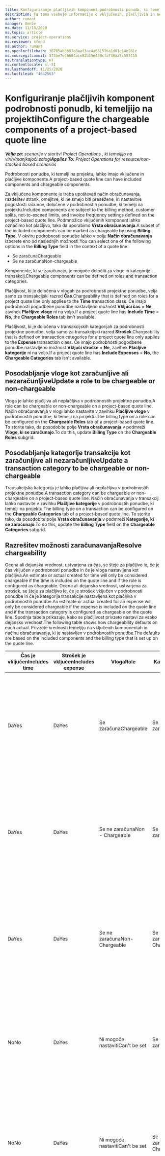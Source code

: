 ```yaml
---
title: Konfiguriranje plačljivih komponent podrobnosti ponudb, ki temeljijo na projektih
description: Ta tema vsebuje informacije o vključenih, plačljivih in neplačljivih komponentah v podrobnostih ponudb, ki temeljijo na projektih.
author: rumant
manager: Annbe
ms.date: 11/18/2020
ms.topic: article
ms.service: project-operations
ms.reviewer: kfend
ms.author: rumant
ms.openlocfilehash: 36765ab3687a8aaf3ae4a631516a1d61c14e981e
ms.sourcegitcommit: 573be7e36604ace82b35e439cfa748aa7c587415
ms.translationtype: HT
ms.contentlocale: sl-SI
ms.lasthandoff: 11/25/2020
ms.locfileid: "4642563"
---
```

# <a name="configure-the-chargeable-components-of-a-project-based-quote-line"></a><span data-ttu-id="ab037-103">Konfiguriranje plačljivih komponent podrobnosti ponudb, ki temeljijo na projektih</span><span class="sxs-lookup"><span data-stu-id="ab037-103">Configure the chargeable components of a project-based quote line</span></span>

<span data-ttu-id="ab037-104">_**Velja za:** scenarije v storitvi Project Operations , ki temeljijo na virih/manjkajoči zalogi_</span><span class="sxs-lookup"><span data-stu-id="ab037-104">_**Applies To:** Project Operations for resource/non-stocked based scenarios_</span></span>

<span data-ttu-id="ab037-105">Podrobnosti ponudbe, ki temelji na projektu, lahko imajo vključene in plačljive komponente.</span><span class="sxs-lookup"><span data-stu-id="ab037-105">A project-based quote line can have included components and chargeable components.</span></span>

<span data-ttu-id="ab037-106">Za vključene komponente je treba upoštevati način obračunavanja, razdelitev strank, omejitve, ki ne smejo biti presežene, in nastavitve pogostosti računov, določene v podrobnostih ponudbe, ki temelji na projektu.</span><span class="sxs-lookup"><span data-stu-id="ab037-106">Included components are subject to the billing method, customer splits, not-to-exceed limits, and invoice frequency settings defined on the project-based quote line.</span></span>
<span data-ttu-id="ab037-107">Podmnožico vključenih komponent lahko označimo kot plačljivo, tako da uporabimo **Vrsta obračunavanja**.</span><span class="sxs-lookup"><span data-stu-id="ab037-107">A subset of the included components can be marked as chargeable by using **Billing Type**.</span></span> <span data-ttu-id="ab037-108">V okviru podrobnosti ponudbe lahko v polju **Način obračunavanja** izberete eno od naslednjih možnosti:</span><span class="sxs-lookup"><span data-stu-id="ab037-108">You can select one of the following options in the **Billing Type** field in the context of a quote line:</span></span>

   - <span data-ttu-id="ab037-109">Se zaračuna</span><span class="sxs-lookup"><span data-stu-id="ab037-109">Chargeable</span></span>
   - <span data-ttu-id="ab037-110">Se ne zaračuna</span><span class="sxs-lookup"><span data-stu-id="ab037-110">Non-chargeable</span></span>

<span data-ttu-id="ab037-111">Komponente, ki se zaračunajo, je mogoče določiti za vloge in kategorije transakcij.</span><span class="sxs-lookup"><span data-stu-id="ab037-111">Chargeable components can be defined on roles and transaction categories.</span></span>

<span data-ttu-id="ab037-112">Plačljivost, ki je določena v vlogah za podrobnosti projektne ponudbe, velja samo za transakcijski razred **Čas**.</span><span class="sxs-lookup"><span data-stu-id="ab037-112">Chargeability that is defined on roles for a project quote line only applies to the **Time** transaction class.</span></span> <span data-ttu-id="ab037-113">Če imajo podrobnosti pogodbene ponudbe nastavljeno možnost **Vključi čas** = **Ne**, zavihek **Plačljive vloge** ni na voljo.</span><span class="sxs-lookup"><span data-stu-id="ab037-113">If a project quote line has **Include Time** = **No**, the **Chargeable Roles** tab isn't available.</span></span>

<span data-ttu-id="ab037-114">Plačljivost, ki je določena v transakcijskih kategorijah za podrobnosti projektne ponudbe, velja samo za transakcijski razred **Strošek**.</span><span class="sxs-lookup"><span data-stu-id="ab037-114">Chargeability that is defined on transaction categories for a project quote line only applies to the **Expense** transaction class.</span></span> <span data-ttu-id="ab037-115">Če imajo podrobnosti pogodbene ponudbe nastavljeno možnost **Vključi stroške** = **Ne**, zavihek **Plačljive kategorije** ni na voljo.</span><span class="sxs-lookup"><span data-stu-id="ab037-115">If a project quote line has **Include Expenses** = **No**, the **Chargeable Categories** tab isn't available.</span></span>

## <a name="update-a-role-to-be-chargeable-or-non-chargeable"></a><span data-ttu-id="ab037-116">Posodabljanje vloge kot zaračunljive ali nezaračunljive</span><span class="sxs-lookup"><span data-stu-id="ab037-116">Update a role to be chargeable or non-chargeable</span></span>
<span data-ttu-id="ab037-117">Vloga je lahko plačljiva ali neplačljiva v podrobnostih projektne ponudbe.</span><span class="sxs-lookup"><span data-stu-id="ab037-117">A role can be chargeable or non-chargeable on a project-based quote line.</span></span> <span data-ttu-id="ab037-118">Način obračunavanja v vlogi lahko nastavite v zavihku **Plačljive vloge** v podrobnostih ponudbe, ki temelji na projektu.</span><span class="sxs-lookup"><span data-stu-id="ab037-118">The billing type on a role can be configured on the **Chargeable Roles** tab of a project-based quote line.</span></span> <span data-ttu-id="ab037-119">To storite tako, da posodobite polje **Vrsta obračunavanja** v podmreži **Vloge, ki se zaračunajo**.</span><span class="sxs-lookup"><span data-stu-id="ab037-119">To do this, update **Billing Type** on the **Chargeable Roles** subgrid.</span></span> 

## <a name="update-a-transaction-category-to-be-chargeable-or-non-chargeable"></a><span data-ttu-id="ab037-120">Posodabljanje kategorije transakcije kot zaračunljive ali nezaračunljive</span><span class="sxs-lookup"><span data-stu-id="ab037-120">Update a transaction category to be chargeable or non-chargeable</span></span>
<span data-ttu-id="ab037-121">Transakcijska kategorija je lahko plačljiva ali neplačljiva v podrobnostih projektne ponudbe.</span><span class="sxs-lookup"><span data-stu-id="ab037-121">A transaction category can be chargeable or non-chargeable on a project-based quote line.</span></span> <span data-ttu-id="ab037-122">Način obračunavanja v transakciji lahko nastavite v zavihku **Plačljive kategorije** v podrobnostih ponudbe, ki temelji na projektu.</span><span class="sxs-lookup"><span data-stu-id="ab037-122">The billing type on a transaction can be configured on the **Chargeable Categories** tab of a project-based quote line.</span></span> <span data-ttu-id="ab037-123">To storite tako, da posodobite polje **Vrsta obračunavanja** v podmreži **Kategorije, ki se zaračunajo**.</span><span class="sxs-lookup"><span data-stu-id="ab037-123">To do this, update the **Billing Type** field on the **Chargeable Categories** subgrid.</span></span> 

## <a name="resolve-chargeability"></a><span data-ttu-id="ab037-124">Razrešitev možnosti zaračunavanja</span><span class="sxs-lookup"><span data-stu-id="ab037-124">Resolve chargeability</span></span>

<span data-ttu-id="ab037-125">Ocena ali dejanska vrednost, ustvarjena za čas, se šteje za plačljivo le, če je čas vključen v podrobnosti ponudbe in če je vloga nastavljena kot plačljiva.</span><span class="sxs-lookup"><span data-stu-id="ab037-125">An estimate or actual created for time will only be considered chargeable if the time is included on the quote line and if the role is configured as chargeable.</span></span>
<span data-ttu-id="ab037-126">Ocena ali dejanska vrednost, ustvarjena za strošek, se šteje za plačljivo le, če je strošek vključen v podrobnosti ponudbe in če je kategorija transakcije nastavljena kot plačljiva v podrobnostih ponudbe.</span><span class="sxs-lookup"><span data-stu-id="ab037-126">An estimate or actual created for an expense will only be considered chargeable if the expense is included on the quote line and if the transaction category is configured as chargeable on the quote line.</span></span> <span data-ttu-id="ab037-127">Spodnja tabela prikazuje, kako se plačljivost privzeto nastavi za vsako dejansko vrednost.</span><span class="sxs-lookup"><span data-stu-id="ab037-127">The following table shows how chargeability defaults on each actual.</span></span> <span data-ttu-id="ab037-128">Privzete vrednosti temeljijo na vključenih komponentah in načinu obračunavanja, ki je nastavljen v podrobnostih ponudbe.</span><span class="sxs-lookup"><span data-stu-id="ab037-128">The defaults are based on the included components and the billing type that is set up on the quote line.</span></span>

| <span data-ttu-id="ab037-129">Čas je vključen</span><span class="sxs-lookup"><span data-stu-id="ab037-129">Includes time</span></span> | <span data-ttu-id="ab037-130">Strošek je vključen</span><span class="sxs-lookup"><span data-stu-id="ab037-130">Includes expense</span></span> | <span data-ttu-id="ab037-131">Vloga</span><span class="sxs-lookup"><span data-stu-id="ab037-131">Role</span></span> | <span data-ttu-id="ab037-132">Kategoriji</span><span class="sxs-lookup"><span data-stu-id="ab037-132">Category</span></span> | <span data-ttu-id="ab037-133">Opravilo</span><span class="sxs-lookup"><span data-stu-id="ab037-133">Task</span></span> |
| --- | --- | --- | --- | --- |
| <span data-ttu-id="ab037-134">Da</span><span class="sxs-lookup"><span data-stu-id="ab037-134">Yes</span></span> | <span data-ttu-id="ab037-135">Da</span><span class="sxs-lookup"><span data-stu-id="ab037-135">Yes</span></span> | <span data-ttu-id="ab037-136">Se zaračuna</span><span class="sxs-lookup"><span data-stu-id="ab037-136">Chargeable</span></span> | <span data-ttu-id="ab037-137">Se zaračuna</span><span class="sxs-lookup"><span data-stu-id="ab037-137">Chargeable</span></span> | <span data-ttu-id="ab037-138">Obračun po dejanskem času: Se zaračuna</span><span class="sxs-lookup"><span data-stu-id="ab037-138">Billing on a time actual: Chargeable</span></span> </br><span data-ttu-id="ab037-139">Vrsta obračuna za dejansko vrednost stroška: Se zaračuna</span><span class="sxs-lookup"><span data-stu-id="ab037-139">Billing type on an expense actual: Chargeable</span></span> |
| <span data-ttu-id="ab037-140">Da</span><span class="sxs-lookup"><span data-stu-id="ab037-140">Yes</span></span> | <span data-ttu-id="ab037-141">Da</span><span class="sxs-lookup"><span data-stu-id="ab037-141">Yes</span></span> | <span data-ttu-id="ab037-142">Se ne zaračuna</span><span class="sxs-lookup"><span data-stu-id="ab037-142">Non - Chargeable</span></span> | <span data-ttu-id="ab037-143">Se zaračuna</span><span class="sxs-lookup"><span data-stu-id="ab037-143">Chargeable</span></span> | <span data-ttu-id="ab037-144">Obračun po dejanskem času: Se ne zaračuna</span><span class="sxs-lookup"><span data-stu-id="ab037-144">Billing on a time actual: Non-Chargeable</span></span> </br><span data-ttu-id="ab037-145">Vrsta obračuna za dejansko vrednost stroška: Se zaračuna</span><span class="sxs-lookup"><span data-stu-id="ab037-145">Billing type on an expense actual: Chargeable</span></span> |
| <span data-ttu-id="ab037-146">Da</span><span class="sxs-lookup"><span data-stu-id="ab037-146">Yes</span></span> | <span data-ttu-id="ab037-147">Da</span><span class="sxs-lookup"><span data-stu-id="ab037-147">Yes</span></span> | <span data-ttu-id="ab037-148">Se ne zaračuna</span><span class="sxs-lookup"><span data-stu-id="ab037-148">Non-Chargeable</span></span> | <span data-ttu-id="ab037-149">Se ne zaračuna</span><span class="sxs-lookup"><span data-stu-id="ab037-149">Non-Chargeable</span></span> | <span data-ttu-id="ab037-150">Obračun po dejanskem času: Se ne zaračuna</span><span class="sxs-lookup"><span data-stu-id="ab037-150">Billing on a time actual: Non-Chargeable</span></span> </br><span data-ttu-id="ab037-151">Vrsta obračuna za dejansko vrednost stroška: Se ne zaračuna</span><span class="sxs-lookup"><span data-stu-id="ab037-151">Billing type on an expense actual: Non-Chargeable</span></span> |
| <span data-ttu-id="ab037-152">No</span><span class="sxs-lookup"><span data-stu-id="ab037-152">No</span></span> | <span data-ttu-id="ab037-153">Da</span><span class="sxs-lookup"><span data-stu-id="ab037-153">Yes</span></span> | <span data-ttu-id="ab037-154">Ni mogoče nastaviti</span><span class="sxs-lookup"><span data-stu-id="ab037-154">Can't be set</span></span> | <span data-ttu-id="ab037-155">Se zaračuna</span><span class="sxs-lookup"><span data-stu-id="ab037-155">Chargeable</span></span> | <span data-ttu-id="ab037-156">Obračun po dejanskem času: Ni na voljo</span><span class="sxs-lookup"><span data-stu-id="ab037-156">Billing on a time actual: Not available</span></span> </br><span data-ttu-id="ab037-157">Vrsta obračuna za dejansko vrednost stroška: Se zaračuna</span><span class="sxs-lookup"><span data-stu-id="ab037-157">Billing type on an expense actual: Chargeable</span></span> |
| <span data-ttu-id="ab037-158">No</span><span class="sxs-lookup"><span data-stu-id="ab037-158">No</span></span> | <span data-ttu-id="ab037-159">Da</span><span class="sxs-lookup"><span data-stu-id="ab037-159">Yes</span></span> | <span data-ttu-id="ab037-160">Ni mogoče nastaviti</span><span class="sxs-lookup"><span data-stu-id="ab037-160">Can't be set</span></span> | <span data-ttu-id="ab037-161">Se ne zaračuna</span><span class="sxs-lookup"><span data-stu-id="ab037-161">Non-Chargeable</span></span> | <span data-ttu-id="ab037-162">Obračun po dejanskem času: Ni na voljo</span><span class="sxs-lookup"><span data-stu-id="ab037-162">Billing on a time actual: Not available</span></span> </br><span data-ttu-id="ab037-163">Vrsta obračuna za dejansko vrednost stroška: Se ne zaračuna</span><span class="sxs-lookup"><span data-stu-id="ab037-163">Billing type on an expense actual: Non-chargeable</span></span> |
| <span data-ttu-id="ab037-164">Da</span><span class="sxs-lookup"><span data-stu-id="ab037-164">Yes</span></span> | <span data-ttu-id="ab037-165">No</span><span class="sxs-lookup"><span data-stu-id="ab037-165">No</span></span> | <span data-ttu-id="ab037-166">Se zaračuna</span><span class="sxs-lookup"><span data-stu-id="ab037-166">Chargeable</span></span> | <span data-ttu-id="ab037-167">Ni mogoče nastaviti</span><span class="sxs-lookup"><span data-stu-id="ab037-167">Can't be set</span></span> | <span data-ttu-id="ab037-168">Obračun po dejanskem času: Se zaračuna</span><span class="sxs-lookup"><span data-stu-id="ab037-168">Billing on a time actual: Chargeable</span></span> </br><span data-ttu-id="ab037-169">Vrsta obračuna za dejansko vrednost stroška: Ni na voljo</span><span class="sxs-lookup"><span data-stu-id="ab037-169">Billing type on an expense actual: Not available</span></span> |
| <span data-ttu-id="ab037-170">Da</span><span class="sxs-lookup"><span data-stu-id="ab037-170">Yes</span></span> | <span data-ttu-id="ab037-171">No</span><span class="sxs-lookup"><span data-stu-id="ab037-171">No</span></span> | <span data-ttu-id="ab037-172">Se ne zaračuna</span><span class="sxs-lookup"><span data-stu-id="ab037-172">Non-Chargeable</span></span> | <span data-ttu-id="ab037-173">Ni mogoče nastaviti</span><span class="sxs-lookup"><span data-stu-id="ab037-173">Can't be set</span></span> | <span data-ttu-id="ab037-174">Obračun po dejanskem času: Se ne zaračuna</span><span class="sxs-lookup"><span data-stu-id="ab037-174">Billing on a time actual: Non-chargeable</span></span> </br> <span data-ttu-id="ab037-175">Vrsta obračuna za dejansko vrednost stroška: Ni na voljo</span><span class="sxs-lookup"><span data-stu-id="ab037-175">Billing type on an expense actual: Not available</span></span> |
